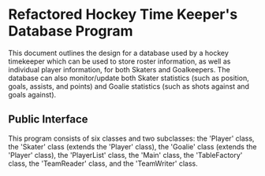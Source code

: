 # Refactored Hockey Time Keeper's Database Program

This document outlines the design for a database used by a hockey timekeeper which can be used to store roster information, as well as individual player information, for both Skaters and Goalkeepers. The database can also monitor/update both Skater statistics (such as position, goals, assists, and points) and Goalie statistics (such as shots against and goals against).

## Public Interface

This program consists of six classes and two subclasses: the 'Player' class, the 'Skater' class (extends the 'Player' class), the 'Goalie' class (extends the 'Player' class), the 'PlayerList' class, the 'Main' class, the 'TableFactory' class, the 'TeamReader' class, and the 'TeamWriter' class. 
